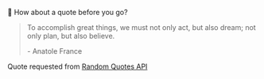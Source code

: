📣 How about a quote before you go?

> To accomplish great things, we must not only act, but also dream; not only plan, but also believe.
>
> <p>- Anatole France</p>

Quote requested from [Random Quotes API](https://github.com/lukePeavey/quotable)
